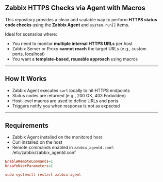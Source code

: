 ##  Zabbix HTTPS Checks via Agent with Macros

This repository provides a clean and scalable way to perform **HTTPS status code checks** using the **Zabbix Agent** and `system.run[]` items.

Ideal for scenarios where:
- You need to monitor **multiple internal HTTPS URLs** per host
- Zabbix Server or Proxy **cannot reach** the target URLs (e.g., custom ports, localhost)
- You want a **template-based, reusable approach** using macros

---

## How It Works

- Zabbix Agent executes `curl` locally to hit HTTPS endpoints
- Status codes are returned (e.g., 200 OK, 403 Forbidden)
- Host-level macros are used to define URLs and ports
- Triggers notify you when response is not as expected

---

##  Requirements

- Zabbix Agent installed on the monitored host
- Curl installed on the host
- Remote commands enabled in `zabbix_agentd.conf`: /etc/zabbix/zabbix_agentd.conf

```ini
EnableRemoteCommands=1
UnsafeUserParameters=1

sudo systemctl restart zabbix-agent

